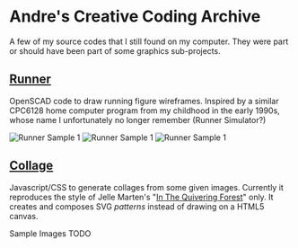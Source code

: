 # Andre's Creative Coding Archive

A few of my source codes that I still found on my computer. 
They were part or should have been part of some graphics sub-projects.


## [Runner](./runner/)

OpenSCAD code to draw running figure wireframes.
Inspired by a similar CPC6128 home computer program from my childhood in the early 1990s, 
whose name I unfortunately no longer remember (Runner Simulator?)

![Runner Sample 1](runner/runner1.jpg)
![Runner Sample 1](runner/runner2.jpg)
![Runner Sample 1](runner/runner3.jpg)



## [Collage](./collage/)

Javascript/CSS to generate collages from some given images.
Currently it reproduces the style of Jelle Marten's "[In The Quivering Forest](https://www.google.com/search?q=Jelle+Martens+%22In+The+Quivering+Forest%22&tbm=isch)" only. 
It creates and composes SVG _patterns_ instead of drawing on a HTML5 canvas.

Sample Images TODO


